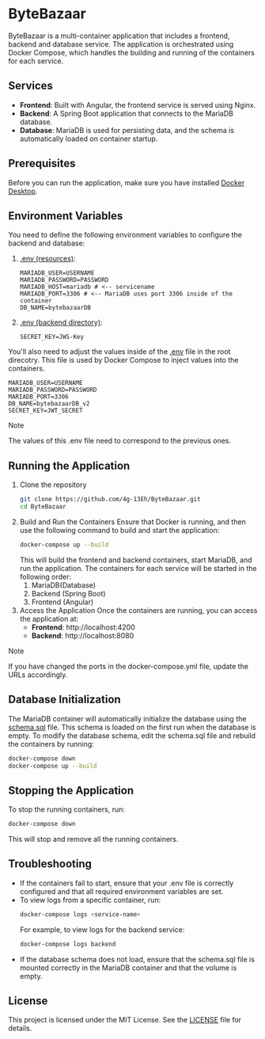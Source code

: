 # ByteBazaar

ByteBazaar is a multi-container application that includes a frontend, backend and database service. The application is orchestrated using Docker Compose, which handles the building and running of the containers for each service.

## Services
- **Frontend**: Built with Angular, the frontend service is served using Nginx.
- **Backend**: A Spring Boot application that connects to the MariaDB database.
- **Database**: MariaDB is used for persisting data, and the schema is automatically loaded on container startup.

## Prerequisites
Before you can run the application, make sure you have installed [Docker Desktop](https://www.docker.com/products/docker-desktop/).

## Environment Variables
You need to define the following environment variables to configure the backend and database:
1. [.env (resources)](ByteBazaarBackend/src/main/resources/example.env):
    ```.env
    MARIADB_USER=USERNAME
    MARIADB_PASSWORD=PASSWORD
    MARIADB_HOST=mariadb # <-- servicename
    MARIADB_PORT=3306 # <-- MariaDB uses port 3306 inside of the container
    DB_NAME=bytebazaarDB
    ```
2. [.env (backend directory)](ByteBazaarBackend/example.env):
    ```.env
    SECRET_KEY=JWS-Key
    ```
You'll also need to adjust the values inside of the [.env](example.env) file in the root direcotry. This file is used by Docker Compose to inject values into the containers.
```.env
MARIADB_USER=USERNAME
MARIADB_PASSWORD=PASSWORD
MARIADB_PORT=3306
DB_NAME=bytebazaarDB_v2
SECRET_KEY=JWT_SECRET
```
> [!Note]
> The values of this .env file need to correspond to the previous ones.

## Running the Application
1. Clone the repository
    ```bash
    git clone https://github.com/4g-13Eh/ByteBazaar.git
    cd ByteBazaar
    ```
2. Build and Run the Containers
    Ensure that Docker is running, and then use the following command to build and start the application:
    ```bash
    docker-compose up --build
    ```
    This will build the frontend and backend containers, start MariaDB, and run the application. The containers for each service will be started in the following order:
    1. MariaDB(Database)
    2. Backend (Spring Boot)
    3. Frontend (Angular)
3. Access the Application
    Once the containers are running, you can access the application at:
    - **Frontend**: http://localhost:4200
    - **Backend**: http://localhost:8080
> [!Note]
>  If you have changed the ports in the docker-compose.yml file, update the URLs accordingly.

## Database Initialization
The MariaDB container will automatically initialize the database using the [schema.sql](ByteBazaarBackend/schema.sql) file. This schema is loaded on the first run when the database is empty.
To modify the database schema, edit the schema.sql file and rebuild the containers by running:
```bash
docker-compose down
docker-compose up --build
```

## Stopping the Application
To stop the running containers, run:
```bash
docker-compose down
```
This will stop and remove all the running containers.

## Troubleshooting
- If the containers fail to start, ensure that your .env file is correctly configured and that all required environment variables are set.
- To view logs from a specific container, run:
    ```bash
    docker-compose logs <service-name>
    ```
    For example, to view logs for the backend service:
    ```bash
    docker-compose logs backend
    ```
- If the database schema does not load, ensure that the schema.sql file is mounted correctly in the MariaDB container and that the volume is empty.

## License
This project is licensed under the MIT License. See the [LICENSE](./LICENSE) file for details.
